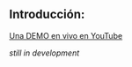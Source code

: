 ## Introducción:

[Una DEMO en vivo en YouTube](https://youtu.be/gG45MTN84Ks?si=tTYY6XyKNKeu_1IF)

_still in development_

